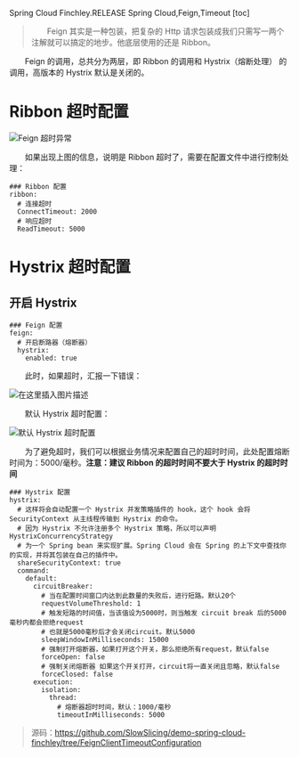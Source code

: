 Spring Cloud Finchley.RELEASE
Spring Cloud,Feign,Timeout
[toc]

> &emsp;&emsp;Feign 其实是一种包装，把复杂的 Http 请求包装成我们只需写一两个注解就可以搞定的地步。他底层使用的还是 Ribbon。

&emsp;&emsp;Feign 的调用，总共分为两层，即 Ribbon 的调用和 Hystrix（熔断处理） 的调用，高版本的 Hystrix 默认是关闭的。

# Ribbon 超时配置

![Feign 超时异常](http://img.lynchj.com/222e69b11dd44c36a0b2c1aa596fe5bb.png)

&emsp;&emsp;如果出现上图的信息，说明是 Ribbon 超时了，需要在配置文件中进行控制处理：

```
### Ribbon 配置
ribbon:
  # 连接超时
  ConnectTimeout: 2000
  # 响应超时
  ReadTimeout: 5000
```

# Hystrix 超时配置

## 开启 Hystrix

```
### Feign 配置
feign:
  # 开启断路器（熔断器）
  hystrix:
    enabled: true
```

&emsp;&emsp;此时，如果超时，汇报一下错误：

![在这里插入图片描述](http://img.lynchj.com/f042a28c90e140248ce5833bea2deb7d.png)

&emsp;&emsp;默认 Hystrix 超时配置：

![默认 Hystrix 超时配置](http://img.lynchj.com/e896e3c663e942d3a17369a5df7e0244.png)

&emsp;&emsp;为了避免超时，我们可以根据业务情况来配置自己的超时时间，此处配置熔断时间为：5000/毫秒。**注意：建议 Ribbon 的超时时间不要大于 Hystrix 的超时时间**

```
### Hystrix 配置
hystrix:
  # 这样将会自动配置一个 Hystrix 并发策略插件的 hook，这个 hook 会将 SecurityContext 从主线程传输到 Hystrix 的命令。
  # 因为 Hystrix 不允许注册多个 Hystrix 策略，所以可以声明 HystrixConcurrencyStrategy
  # 为一个 Spring bean 来实现扩展。Spring Cloud 会在 Spring 的上下文中查找你的实现，并将其包装在自己的插件中。
  shareSecurityContext: true
  command:
    default:
      circuitBreaker:
        # 当在配置时间窗口内达到此数量的失败后，进行短路。默认20个
        requestVolumeThreshold: 1
        # 触发短路的时间值，当该值设为5000时，则当触发 circuit break 后的5000毫秒内都会拒绝request
        # 也就是5000毫秒后才会关闭circuit。默认5000
        sleepWindowInMilliseconds: 15000
        # 强制打开熔断器，如果打开这个开关，那么拒绝所有request，默认false
        forceOpen: false
        # 强制关闭熔断器 如果这个开关打开，circuit将一直关闭且忽略，默认false
        forceClosed: false
      execution:
        isolation:
          thread:
            # 熔断器超时时间，默认：1000/毫秒
            timeoutInMilliseconds: 5000
```

> 源码：https://github.com/SlowSlicing/demo-spring-cloud-finchley/tree/FeignClientTimeoutConfiguration
